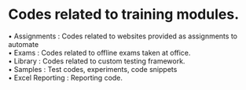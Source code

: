 # Codes related to training modules.

• Assignments : Codes related to websites provided as assignments to automate  
• Exams : Codes related to offline exams taken at office.  
• Library : Codes related to custom testing framework.  
• Samples : Test codes, experiments, code snippets  
• Excel Reporting : Reporting code.
